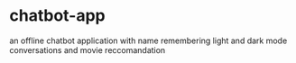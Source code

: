 # chatbot-app
an offline chatbot application with name remembering light and dark mode conversations and movie reccomandation
